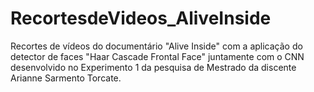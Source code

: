 # RecortesdeVideos_AliveInside
Recortes de vídeos do documentário "Alive Inside" com a aplicação do detector de faces "Haar Cascade Frontal Face" juntamente com o CNN desenvolvido no Experimento 1 da pesquisa de Mestrado da discente Arianne Sarmento Torcate.
